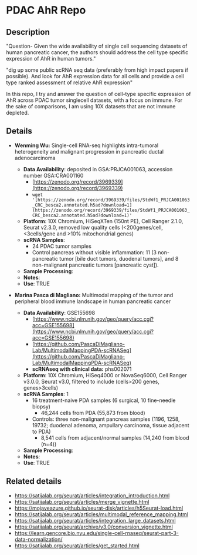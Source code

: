 # PDAC AhR Repo
## Description
"Question- Given the wide availability of single cell sequencing 
datasets of human pancreatic cancer, the authors should address the 
cell type specific expression of AhR in human tumors."

"dig up some public scRNA seq data (preferably from high impact papers 
if possible). And look for AhR expression data for all cells and provide 
a cell type ranked assessment of relative AhR expression"

In this repo, I try and answer the question of cell-type specific expression of
AhR across PDAC tumor singlecell datasets, with a focus on immune. For the sake
of comparisons, I am using 10X datasets that are not immune depleted.

## Details
* **Wenming Wu:** Single-cell RNA-seq highlights intra-tumoral heterogeneity and malignant progression in pancreatic ductal adenocarcinoma
  * **Data Availability**:  deposited in GSA:PRJCA001063, accession number GSA:CRA001160
    * [https://zenodo.org/record/3969339](https://zenodo.org/record/3969339)
    * `wget '[https://zenodo.org/record/3969339/files/StdWf1_PRJCA001063_CRC_besca2.annotated.h5ad?download=1](https://zenodo.org/record/3969339/files/StdWf1_PRJCA001063_CRC_besca2.annotated.h5ad?download=1)'`
  * **Platform**: 10X Chromium, HiSeqXTen (150nt PE), Cell Ranger 2.1.0, Seurat v2.3.0, removed low quality cells (<200genes/cell, <3cells/gene and  >10% mitochondrial genes)
  * **scRNA Samples**: 
    * 24 PDAC tumor samples
    * Control pancreas without visible inflammation: 11 (3 non-pancreatic tumor [bile duct tumors, duodenal tumors], and 8 non-malignant pancreatic tumors [pancreatic cyst]).
  * **Sample Processing**: 
  * **Notes**: 
  * **Use**: TRUE

* **Marina Pasca di Magliano:** Multimodal mapping of the tumor and peripheral blood immune landscape in human pancreatic cancer
  * **Data Availability**: GSE155698
    * [https://www.ncbi.nlm.nih.gov/geo/query/acc.cgi?acc=GSE155698](https://www.ncbi.nlm.nih.gov/geo/query/acc.cgi?acc=GSE155698)
    * [https://github.com/PascaDiMagliano-Lab/MultimodalMappingPDA-scRNASeq](https://github.com/PascaDiMagliano-Lab/MultimodalMappingPDA-scRNASeq)
    * **scRNAseq with clinical data:** phs002071
  * **Platform**: 10X Chromium, HiSeq4000 or NovaSeq6000, Cell Ranger v3.0.0, Seurat v3.0, filtered to include (cells>200 genes, genes>3cells)
  * **scRNA Samples**: 1
    * 16 treatment-naive PDA samples (6 surgical, 10 fine-needle biopsy)
      * 46,244 cells from PDA (55,873 from blood)
    * Controls: three non-malignant pancreas samples (1196, 1258, 19732; duodenal adenoma, ampullary carcinoma, tissue adjacent to PDA)
      * 8,541 cells from adjacent/normal samples (14,240 from blood (n=4))
  * **Sample Processing**: 
  * **Notes**: 
  * **Use**: TRUE

## Related details
  * https://satijalab.org/seurat/articles/integration_introduction.html
  * https://satijalab.org/seurat/articles/merge_vignette.html
  * https://mojaveazure.github.io/seurat-disk/articles/h5Seurat-load.html
  * https://satijalab.org/seurat/articles/multimodal_reference_mapping.html
  * https://satijalab.org/seurat/articles/integration_large_datasets.html
  * https://satijalab.org/seurat/archive/v3.0/conversion_vignette.html
  * https://learn.gencore.bio.nyu.edu/single-cell-rnaseq/seurat-part-3-data-normalization/
  * https://satijalab.org/seurat/articles/get_started.html
